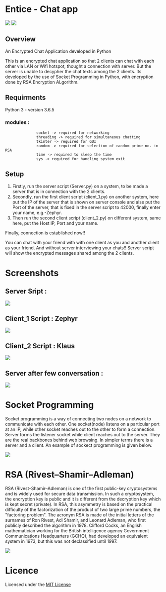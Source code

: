 # Entice - Chat app

[![](https://img.shields.io/github/license/ashish7zeph/Entice.svg?style=for-the-badge)](https://github.com/ashish7zeph/Entice/blob/master/LICENSE)
[![](https://img.shields.io/github/contributors/ashish7zeph/Entice.svg?style=for-the-badge)](https://github.com/ashish7zeph/Entice/graphs/contributors)

## Overview

An Encrypted Chat Application developed in Python

This is an encrypted chat application so that 2 clients can chat with each other via LAN or Wifi hotspot, thought a connection with server. But the server is unable to decypher the chat texts among the 2 clients. Its developed by the use of Socket Programming in Python, with encryption done by RSA Encryption ALgorithm.


## Requirments

Python 3 - version 3.6.5
### modules :
                  socket -> required for networking
                  threading -> required for simultaneous chatting 
                  tkinter -> required for GUI
                  random -> required for selection of random prime no. in RSA
                  time -> required to sleep the time
                  sys -> required for handling system exit
                  
       

## Setup

1. Firstly, run the server script (Server.py) on a system, to be made a server that is in connection with the 2 clients.
2. Secondly, run the first client script (client_1.py) on another system, here put the IP of the server that is shown on server console and alse put the Port of the server, that is fixed in the server script to 42000, finally enter your name, e.g.-Zephyr.
3. Then run the second client script (client_2.py) on different system, same here, put the Host IP, Port and your name.

Finally, connection is established now!!

You can chat with your friend with with one client as you and another client as your friend.
And without server interviewing your chats!!
Server script will show the encrypted messages shared among the 2 clients.


# Screenshots

## Server Sript :

![](https://github.com/ashish7zeph/Entice/blob/master/screenshot/img1.png)
 
## Client_1 Script : Zephyr

![](https://github.com/ashish7zeph/Entice/blob/master/screenshot/img2.png)

## Client_2 Script : Klaus

![](https://github.com/ashish7zeph/Entice/blob/master/screenshot/img3.png)

## Server after few conversation :

![](https://github.com/ashish7zeph/Entice/blob/master/screenshot/img4.png)


# Socket Programming

Socket programming is a way of connecting two nodes on a network to communicate with each other. One socket(node) listens on a particular port at an IP, while other socket reaches out to the other to form a connection. Server forms the listener socket while client reaches out to the server.
They are the real backbones behind web browsing. In simpler terms there is a server and a client. 
An example of sockect programming is given below.

![](https://xinyustudio.files.wordpress.com/2012/05/image_thumb.png?w=618&h=225)


# RSA (Rivest–Shamir–Adleman)

RSA (Rivest–Shamir–Adleman) is one of the first public-key cryptosystems and is widely used for secure data transmission. In such a cryptosystem, the encryption key is public and it is different from the decryption key which is kept secret (private). In RSA, this asymmetry is based on the practical difficulty of the factorization of the product of two large prime numbers, the "factoring problem". The acronym RSA is made of the initial letters of the surnames of Ron Rivest, Adi Shamir, and Leonard Adleman, who first publicly described the algorithm in 1978. Clifford Cocks, an English mathematician working for the British intelligence agency Government Communications Headquarters (GCHQ), had developed an equivalent system in 1973, but this was not declassified until 1997.

![](https://s22908.pcdn.co/wp-content/uploads/2014/09/more-encrypted-chat-apps.jpg)

# Licence

Licensed under the [MIT License](https://github.com/ashish7zeph/Entice/blob/master/LICENSE)
